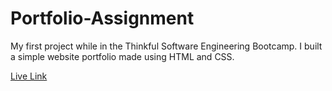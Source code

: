 # Portfolio-Assignment
My first project while in the Thinkful Software Engineering Bootcamp. I built a simple website portfolio made using HTML and CSS.

[Live Link](https://portfolio1-7n4b0cqch-jessicatam128-gmailcom.vercel.app)
